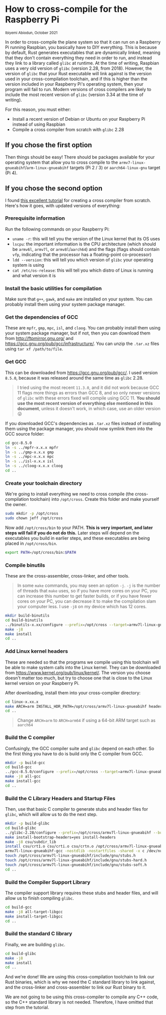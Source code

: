 # How to cross-compile for the Raspberry Pi

<small>Ibiyemi Abiodun, October 2021</small>

In order to cross-compile the plane system so that it can run on a Raspberry Pi
running Raspbian, you basically have to DIY everything. This is because by
default, Rust generates executables that are dynamically linked, meaning that
they don't contain everything they need in order to run, and instead they link
to a library called `glibc` at runtime. At the time of writing, Raspbian uses a
very old version of `glibc` (version 2.28, from 2018). However, the version of
`glibc` that your Rust executable will link against is the version used in your
cross-compilation toolchain, and if this is higher than the version included in
your Raspberry Pi's operating system, then your program will fail to run. Modern
versions of cross compilers are likely to include the most recent version of
`glibc` (version 3.34 at the time of writing).

For this reason, you must either:
- Install a recent version of Debian or Ubuntu on your Raspberry Pi instead of
  using Raspbian
- Compile a cross compiler from scratch with `glibc` 2.28

## If you chose the first option

Then things should be easy! There should be packages available for your
operating system that allow you to cross compile to the
`armv7-linux-gnueabihf`/`arm-linux-gnueabihf` targets (Pi 2 / 3) or
`aarch64-linux-gnu` target (Pi 4). 

## If you chose the second option

I found [this excellent
tutorial](https://preshing.com/20141119/how-to-build-a-gcc-cross-compiler/) for
creating a cross compiler from scratch. Here's how it goes, with updated versions of everything:

### Prerequisite information

Run the following commands on your Raspberry Pi:

- `uname -r`: this will tell you the version of the Linux kernel that its OS uses
- `lscpu`: the important information is the CPU architecture (which should be `armv6l`, `armv7l`, or `armv8l`/`aarch64`) and the flags (flags should contain `vfp`, indicating that the processor has a floating-point co-processor)
- `ldd --version`: this will tell you which version of `glibc` your operating system is using
- `cat /etc/os-release`: this will tell you which distro of Linux is running and what version it is

### Install the basic utilities for compilation

Make sure that `g++`, `gawk`, and `make` are installed on your system. You can
probably install them using your system package manager.

### Get the dependencies of GCC 

These are `mpfr`, `gmp`, `mpc`, `isl`, and `cloog`. You can probably install
them using your system package manager, but if not, then you can download them
from http://ftpmirror.gnu.org/ and
https://gcc.gnu.org/pub/gcc/infrastructure/. You can unzip the `.tar.xz` files
using `tar xf /path/to/file`.

### Get GCC

This can be downloaded from https://gcc.gnu.org/pub/gcc/. I used version
`8.5.0`, because it was released around the same time as `glibc` 2.28. 

> I tried using the most recent `11.3.0`, and it did not work because GCC 11
> flags more things as errors than GCC 8, and so only newer versions of `glibc`
> with these errors fixed will compile using GCC 11. **You should use the most
> recent version of everything else mentioned in this document**, unless it
> doesn't work, in which case, use an older version 😜

If you downloaded GCC's dependencies as `.tar.xz` files instead of installing
them using the package manager, you should now symlink them into the GCC source folder:

```bash
cd gcc-8.5.0
ln -s ../mpfr-x.x.x mpfr
ln -s ../gmp-x.x.x gmp
ln -s ../mpc-x.x.x mpc
ln -s ../isl-x.x.x isl
ln -s ../cloog-x.x.x cloog
cd ..
```
### Create your toolchain directory

We're going to install everything we need to cross compile (the
cross-compilation toolchain) into `/opt/cross`. Create this folder and make
yourself the owner.

```bash
sudo mkdir -p /opt/cross
sudo chown jeff /opt/cross
```

Now add `/opt/cross/bin` to your PATH. **This is very important, and later steps
will fail if you do not do this.** Later steps will depend on the executables
you build in earlier steps, and these executables are being placed in
`/opt/cross/bin`.

```bash
export PATH=/opt/cross/bin:$PATH
```

### Compile binutils

These are the cross-assembler, cross-linker, and other tools.

> In some `make` commands, you may seen an option `-j`. `-j` is the number of
> threads that `make` uses, so if you have more cores on your PC, you can
> increase this number to get faster builds, or if you have fewer cores on your
> PC, you can decrease it to make the compilation slam your computer less. I
> use `-j8` on my device which has 12 cores.

```bash
mkdir build-binutils
cd build-binutils
../binutils-x.xx/configure --prefix=/opt/cross --target=armv7l-linux-gnueabihf --enable-gold
make -j8
make install
cd ..
```

### Add Linux kernel headers

These are needed so that the programs we compile using this toolchain will be able to make system calls into the Linux kernel. They can be downloaded from https://www.kernel.org/pub/linux/kernel/. The version you choose doesn't matter too much, but try to choose one that is close to the Linux kernel version on your Raspberry Pi.

After downloading, install them into your cross-compiler directory:

```bash
cd linux-x.xx.x
make ARCH=arm INSTALL_HDR_PATH=/opt/cross/armv7l-linux-gnueabihf headers_install
cd ..
```

> Change `ARCH=arm` to `ARCH=arm64` if using a 64-bit ARM target such as `aarch64`

### Build the C compiler

Confusingly, the GCC compiler suite and `glibc` depend on each other. So the
first thing you have to do is build only the C compiler from GCC.

```bash
mkdir -p build-gcc
cd build-gcc
../gcc-8.5.0/configure --prefix=/opt/cross --target=armv7l-linux-gnueabihf --enable-languages=c --enable-multilib --with-float=soft --with-float=hard 
make -j8 all-gcc
make install-gcc
cd ..
```

### Build the C Library Headers and Startup Files

Then, use that basic C compiler to generate stubs and header files for `glibc`,
which will allow us to do the next step.

```bash
mkdir -p build-glibc
cd build-glibc
../glibc-2.28/configure --prefix=/opt/cross/armv7l-linux-gnueabihf --build=$MACHTYPE --host=armv7l-linux-gnueabihf --target=armv7l-linux-gnueabihf --with-headers=/opt/cross/armv7l-linux-gnueabihf/include libc_cv_forced_unwind=yes
make install-bootstrap-headers=yes install-headers
make -j8 csu/subdir_lib
install csu/crt1.o csu/crti.o csu/crtn.o /opt/cross/armv7l-linux-gnueabihf/lib
armv7l-linux-gnueabihf-gcc -nostdlib -nostartfiles -shared -x c /dev/null -o /opt/cross/armv7l-linux-gnueabihf/lib/libc.so
touch /opt/cross/armv7l-linux-gnueabihf/include/gnu/stubs.h
touch /opt/cross/armv7l-linux-gnueabihf/include/gnu/stubs-hard.h
touch /opt/cross/armv7l-linux-gnueabihf/include/gnu/stubs-soft.h
cd ..
```

### Build the Compiler Support Library

The compiler support library requires these stubs and header files, and will
allow us to finish compiling `glibc`.

```bash
cd build-gcc
make -j8 all-target-libgcc
make install-target-libgcc
cd ..
```

### Build the standard C library

Finally, we are building `glibc`.

```bash
cd build-glibc
make -j8
make install
cd ..
```

And we're done! We are using this cross-compilation toolchain to link our Rust
binaries, which is why we need the C standard library to link against, and the
cross-linker and cross-assembler to link our Rust binary to it.

We are not going to be using this cross-compiler to compile any C++ code, so the
C++ standard library is not needed. Therefore, I have omitted that step from the
tutorial.
